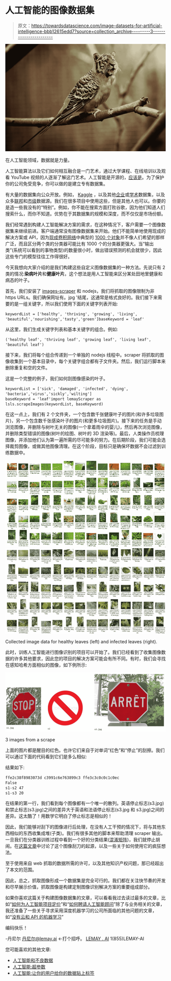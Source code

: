 # 人工智能的图像数据集

> 原文：<https://towardsdatascience.com/image-datasets-for-artificial-intelligence-bbb12615edd7?source=collection_archive---------3----------------------->

![](img/9ad6e8d618290637e051f92ae05de490.png)

在人工智能领域，数据就是力量。

人工智能算法以及它们如何相互融合是一门艺术，通过大学课程、在线培训以及观看 YouTube 视频的人逐渐了解这门艺术。人工智能是开源的，[应该是](https://openai.com)。为了保护你的公司免受竞争，你可以做的是建立专有数据集。

有大量的数据集向公众开放。例如， [Kaggle](https://www.kaggle.com/datasets) ，以及其他[企业](https://cloud.google.com/bigquery/public-data/)或[学术](http://www.image-net.org)数据集，以及众多[联邦](https://open.canada.ca/en/open-data)和[市级](http://data.ottawa.ca)数据源。我们在很多项目中使用这些，但是其他人也可以。你要的是造一些我没有的“特别”。例如，你不能在搜索方面打败谷歌，因为他们知道人们搜索什么，而你不知道。优势在于其数据集的规模和深度，而不仅仅是市场份额。

我们经常遇到构建人工智能解决方案的需求，在这种情况下，客户需要一个图像数据集来继续前进。客户端通常没有图像数据集来开始。他们不能简单地使用现成的解决方案或 API，因为[现成卷积网络](https://keras.io/applications/)中典型的 [1000 个对象](http://www.image-net.org/challenges/LSVRC/)并不像人们希望的那样广泛，而且区分两个类的分类器可能比有 1000 个的分类器更强大。当“输出类”(系统可以看到的事物类型)的数量很小时，做出错误预测的机会就很少，因此这些专门的模型往往工作得很好。

今天我想向大家介绍的是我们构建这些自定义图像数据集的一种方法。先说只有 2 类的情况:**染病叶片**和**健康叶片**。这个想法是用人工智能来区分某处田地里健康和病态的叶子。

首先，我们安装了 [images-scraper](https://www.npmjs.com/package/images-scraper) 和 nodejs，我们将抓取的图像限制为非 https URLs。我们确保网址有。jpg '结尾，这通常是格式良好的。我们接下来需要的是一组关键字，所以我们使用下面的关键字列表开始:

```
keywordList = ['healthy', 'thriving', 'growing', 'living', 'beautiful','nourishing','tasty','green']baseKeyword = 'leaf'
```

从这里，我们生成关键字列表和基本关键字的组合。例如:

```
('healthy leaf', 'thriving leaf', 'growing leaf', 'living leaf', 'beautiful leaf')
```

接下来，我们将每个组合传递到一个单独的 nodejs 线程中。scraper 将抓取的图像收集到一个基本目录中，每个关键字组合都有子文件夹。然后，我们运行脚本来删除重复和空的文件。

这是一个完整的例子，我们如何刮图像感染的叶子。

```
keywordList = ['sick', 'damaged', 'infected', 'dying', 'bacteria','virus','sickly','wilting']
baseKeyword = 'leaf'import lemayScraper as lsls.scrapeImages(keywordList, baseKeyword)
```

在这一点上，我们有 2 个文件夹，一个包含数千张健康叶子的图片(和许多垃圾图片)，另一个包含数千张感染叶子的图片(和更多垃圾图片)。接下来的任务是手动浏览图像，并删除与树叶无关的图像(一个拿着雨伞的婴儿)，然后再次浏览图像，并删除类型错误的图像(树叶的绘图、树叶的 3D 渲染等)。最后，人类操作员梳理图像，并添加他们认为第一遍所需的尽可能多的努力。在后期阶段，我们可能会选择裁剪图像，或做其他图像清理。在这个阶段，目标只是确保坏数据不会过滤到训练数据中。

![](img/6fb4c413538bb8d7525aa188621e1557.png)![](img/df845fb3c415ada2ae2d9a9081847be9.png)

Collected image data for healthy leaves (left) and infected leaves (right).

此时，训练人工智能进行图像识别的项目可以开始了。我们已经看到了收集图像数据的许多其他要求，因此您的项目的解决方案可能会有所不同。有时，我们会寻找在感知哈希方面相似的图像，如下例所示:

![](img/ef7354d99c9b2858612cbc01eca3ae15.png)

3 images from a scrape

上面的图片都是醒目的红色。也许它们来自于对单词“红色”和“停止”的刮擦。我们可以通过下面的代码看到它们是多么相似:

结果如下:

```
ffe2c38f8983073d c3991c6e763899c3 ffe3c3c0c0c1c0ec
False
s1-s2 47
s1-s3 20
```

在结果的第一行，我们看到每个图像都有一个唯一的散列。英语停止标志(s3.jpg)和禁止标志(s3.jpg)之间的差异大于英语和法语停止标志(s3.jpg 和 s3.jpg)之间的差异。这太酷了！用数学它明白了停止标志是相似的！

因此，我们能够对刮下的图像进行后处理，在没有人工干预的情况下，将与其他东西相似的东西收集成堆(子类)。我们有很多其他的脚本来帮助清理 scraper 输出。一旦我们在分类器训练过程中看到一个好的分类结果([混淆矩阵](https://en.wikipedia.org/wiki/Confusion_matrix))，我们就停止胡闹。在[这篇文章](https://www.thinkmind.org/index.php?view=article&articleid=intelli_2017_2_10_60038)中讨论了这个图像刮刀的起源，以及一些关于如何使用它的疯狂想法。

至于使用来自 web 抓取的数据所需的许可，以及其他知识产权问题，那已经超出了本文的范围。

因此，总之，抓取图像形成一个数据集是完全可行的。我们都在关注快节奏的开发和尽早展示价值，抓取图像是构建定制图像识别解决方案的重要组成部分。

如果你喜欢这篇关于构建图像数据集的文章，可以看看我过去读过最多的文章，比如“[如何为人工智能项目定价](https://medium.com/towards-data-science/how-to-price-an-ai-project-f7270cb630a4)”和“[如何聘请人工智能顾问](https://medium.com/towards-data-science/why-hire-an-ai-consultant-50e155e17b39)”除了与业务相关的文章，我还准备了一些关于寻求采用深度机器学习的公司所面临的其他问题的文章，如“[没有云和 API 的机器学习](https://medium.com/@lemaysolutions/locked-in-a-box-machine-learning-without-cloud-or-apis-76cc54e391c8)”

编码快乐！

-丹尼尔
[丹尼尔@lemay.ai](mailto:daniel@lemay.ai) ←打个招呼。
[LEMAY . AI](https://lemay.ai)
1(855)LEMAY-AI

您可能喜欢的其他文章:

*   [人工智能和不良数据](/artificial-intelligence-and-bad-data-fbf2564c541a)
*   [人工智能:超参数](/artificial-intelligence-hyperparameters-48fa29daa516)
*   [人工智能:让你的用户给你的数据贴上标签](https://medium.com/towards-data-science/artificial-intelligence-get-your-users-to-label-your-data-b5fa7c0c9e00)
